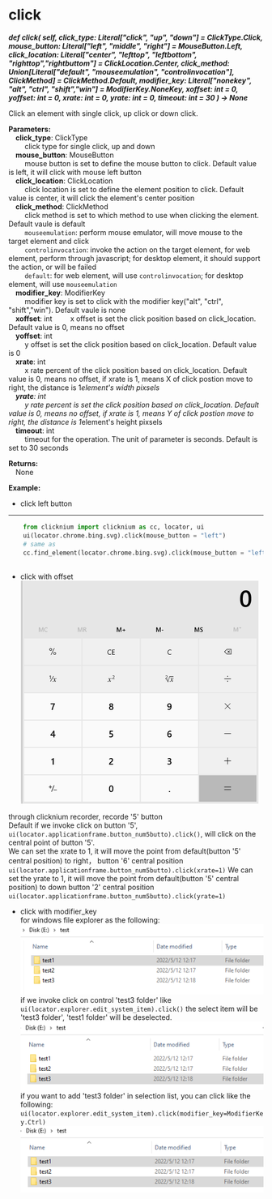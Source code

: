 # click
***def click(
        self,
        click_type: Literal["click", "up", "down"] = ClickType.Click,
        mouse_button: Literal["left", "middle", "right"] = MouseButton.Left,
        click_location: Literal["center", "lefttop", "leftbottom", "righttop","rightbuttom"] = ClickLocation.Center,
        click_method: Union[Literal["default", "mouseemulation", "controlinvocation"], ClickMethod] = ClickMethod.Default,
        modifier_key: Literal["nonekey", "alt", "ctrl", "shift","win"]  = ModifierKey.NoneKey,
        xoffset: int = 0,
        yoffset: int = 0,
        xrate: int = 0,
        yrate: int = 0,
        timeout: int = 30
    ) -> None***  

Click an element with single click, up click or down click.  

**Parameters:**  
    &emsp;**click_type**: ClickType   
        &emsp;&emsp; click type for single click, up and down  
    &emsp;**mouse_button**: MouseButton  
        &emsp;&emsp; mouse button is set to define the mouse button to click. Default value is left, it will click with mouse left button  
    &emsp;**click_location**: ClickLocation  
        &emsp;&emsp; click location is set to define the element position to click. Default value is center, it will click the element's center position  
    &emsp;**click_method**: ClickMethod  
        &emsp;&emsp; click method is set to which method to use when clicking the element. Default vaule is default  
        &emsp;&emsp; `mouseemulation`: perform mouse emulator, will move mouse to the target element and click  
        &emsp;&emsp; `controlinvocation`: invoke the action on the target element, for web element, perform through javascript; for desktop element, it should support the action, or will be failed  
        &emsp;&emsp; `default`: for web element, will use `controlinvocation`; for desktop element, will use `mouseemulation`  
    &emsp;**modifier_key**: ModifierKey  
        &emsp;&emsp; modifier key is set to click with the modifier key("alt", "ctrl", "shift","win"). Default vaule is none    
    &emsp;**xoffset**: int 
        &emsp;&emsp; x offset is set the click position based on click_location. Default value is 0, means no offset  
    &emsp;**yoffset**: int  
        &emsp;&emsp; y offset is set the click position based on click_location. Default value is 0  
    &emsp;**xrate**: int  
        &emsp;&emsp; x rate percent of the click position based on click_location. Default value is 0, means no offset, if xrate is 1, means X of click postion move to right, the distance is 1*element's width pixsels  
    &emsp;**yrate**: int  
        &emsp;&emsp; y rate percent is set the click position based on click_location. Default value is 0, means no offset, if xrate is 1, means Y of click postion move to right, the distance is 1*element's height pixsels   
    &emsp;**timeout**: int  
        &emsp;&emsp; timeout for the operation. The unit of parameter is seconds. Default is set to 30 seconds  

**Returns:**  
    &emsp;None

**Example:**

- click left button
***
```python
    from clicknium import clicknium as cc, locator, ui
    ui(locator.chrome.bing.svg).click(mouse_button = "left")
    # same as
    cc.find_element(locator.chrome.bing.svg).click(mouse_button = "left")
    
```

- click with offset  
![sample1](../../../img/click_sample1.png)

through clicknium recorder, recorde '5' button  
Default if we invoke click on button '5', `ui(locator.applicationframe.button_num5butto).click()`, will click on the central point of button '5'.  
We can set the xrate to 1, it will move the point from default(button '5' central position) to right， button '6' central position
`ui(locator.applicationframe.button_num5butto).click(xrate=1)`
We can set the yrate to 1, it will move the point from default(button '5' central position) to down button '2' central position
`ui(locator.applicationframe.button_num5butto).click(yrate=1)`  

- click with modifier_key  
for windows file explorer as the following:  
![sample2-1](../../../img/click_sample21.png)  
if we invoke click on control 'test3 folder' like  
`ui(locator.explorer.edit_system_item).click()`
the select item will be 'test3 folder', 'test1 folder' will be deselected.
![sample2-2](../../../img/click_sample22.png)  
if you want to add 'test3 folder' in selection list, you can click like the following:
`ui(locator.explorer.edit_system_item).click(modifier_key=ModifierKey.Ctrl)`
![sample2-3](../../../img/click_sample23.png) 